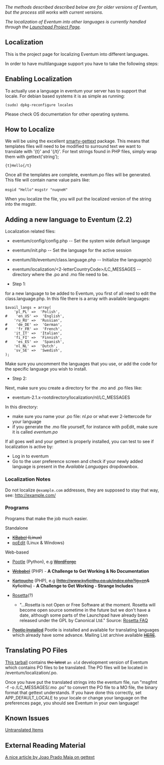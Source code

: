 _The methods described described below are for older versions of Eventum, but the process still works with current versions._

_The localization of Eventum into other languages is currently handled through the [Launchpad Project Page](https://launchpad.net/eventum/)._

## Localization

This is the project page for localizing Eventum into different languages.

In order to have multilanguage support you have to take the following steps:

## Enabling Localization

To actually use a language in eventum your server has to support that locale. For debian based systems it is as simple as running:

`(sudo) dpkg-reconfigure locales`

Please check OS documentation for other operating systems.

## How to Localize

We will be using the excellent [smarty-gettext](http://smarty.incutio.com/?page=SmartyGettext) package. This means that templates files will need to be modified to surround text we want to translate with '{t}' and '{/t}'. For text strings found in PHP files, simply wrap them with gettext('string');

`{t}Hello{/t}`

Once all the templates are complete, eventum.po files will be generated. This file will contain name value pairs like:

`msgid "Hello"`
`msgstr "nuqneH"`

When you localize the file, you will put the localized version of the string into the msgstr.

## Adding a new language to Eventum (2.2)

Localization related files:

-   eventum/config/config.php -- Set the system wide default language
-   eventum/init.php -- Set the language for the active session
-   eventum/lib/eventum/class.language.php -- Initialize the language(s)
-   eventum/localization/\<2-letterCountryCode\>/LC_MESSAGES -- directory where the .po and .mo file need to be.

-   Step 1:

for a new language to be added to Eventum, you first of all need to edit the class.language.php. In this file there is a array with available languages:

    $avail_langs = array(
        'pl_PL' =>  'Polish',
    #    'en_US' =>  'English',
        'ru_RU' =>  'Russian',
    #    'de_DE' =>  'German',
    #    'fr_FR' =>  'French',
        'it_IT' =>  'Italian',
        'fi_FI' =>  'Finnish',
    #    'es_ES' =>  'Spanish',
        'nl_NL' =>  'Dutch',
        'sv_SE' =>  'Swedish',
    );

Make sure you uncomment the languages that you use, or add the code for the specific language you wish to install.

-   Step 2:

Next, make sure you create a directory for the .mo and .po files like:

-   eventum-2.1.x-rootdirectory/localization/nl/LC_MESSAGES

In this directory:

-   make sure you name your .po file: _nl.po_ or what ever 2-lettercode for your language
-   if you generate the .mo file yourself, for instance with poEdit, make sure it is called _eventum.po_

If all goes well and your gettext is properly installed, you can test to see if localization is active by:

-   Log in to eventum
-   Go to the user preference screen and check if your newly added language is present in the _Available Languages_ dropdownbox.

### Localization Notes

Do not localize `@example.com` addresses, they are supposed to stay that way, see: <http://example.com/>

### Programs

Programs that make the job much easier.

Standalone

-   <del>[KBabel](http://kbabel.kde.org/) (Linux)</del>
-   [poEdit](http://www.poedit.net/) (Linux & Windows)

Web-based

-   [Pootle](http://translate.sourceforge.net/) (Python), e.g <del>[WordForge](http://pootle.wordforge.org/)</del>
-   <del>[Webabel](http://kazit.berlios.de/webabel/)</del> (PHP) - **A Challenge to Get Working & No Documentation**
-   <del>[Kartouche](http://www.dotmon.com/kartouche/)</del> (PHP), e.g <del>[<http://www.kyfieithu.co.uk/index.php?lg=en>& Kyfieithu]</del> - **A Challenge to Get Working - Strange Includes**
-   [Rosetta](https://translations.launchpad.net/)(?)

    -   "...Rosetta is not Open or Free Software at the moment. Rosetta will become open source sometime in the future but we don't have a date, although some parts of the Launchpad have already been released under the GPL by Canonical Ltd." Source: [Rosetta FAQ](https://help.launchpad.net/RosettaFAQ)

-   <del>[Pootle Installed](http://translate.unixlan.com.ar/projects/eventum/)</del> Pootle is installed and available for translating languages which already have some advance. Mailing List archive available <del>[HERE](http://www.unixlan.com.ar/list/)</del>.

## Translating PO Files

[This tarball](http://glen.alkohol.ee/pld/eventum/eventum-r3471.tar.bz2) contains <del>the latest</del> `an old` development version of Eventum which contains PO files to be translated. The PO files will be located in /eventum/localization/<LANGUAGE>.po.

Once you have put the translated strings into the eventum file, run "msgfmt -f -o <LANGUAGE>/LC_MESSAGES/.mo <LANGUAGE>.po" to convert the PO file to a MO file, the binary format that gettext understands. If you have done this correctly, set APP_DEFAULT_LOCALE to your locale or change your language on the preferences page, you should see Eventum in your own language!

## Known Issues

[Untranslated Items](Localization:UntranslatedItems "wikilink")

## External Reading Material

[A nice article by Joao Prado Maia on gettext](http://www.onlamp.com/pub/a/php/2002/06/13/php.html)
